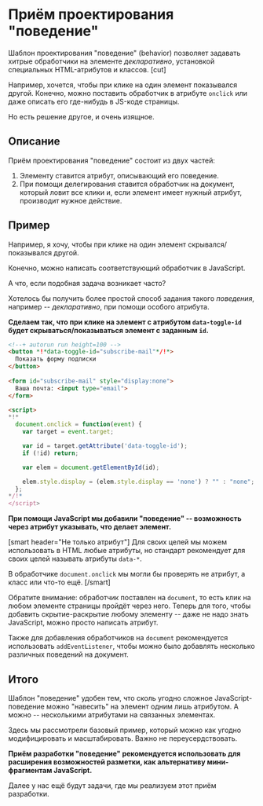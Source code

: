 # Приём проектирования "поведение"

Шаблон проектирования "поведение" (behavior) позволяет задавать хитрые обработчики на элементе *декларативно*, установкой специальных HTML-атрибутов и классов.
[cut]

Например, хочется, чтобы при клике на один элемент показывался другой. Конечно, можно поставить обработчик в атрибуте `onclick` или даже описать его где-нибудь в JS-коде страницы.

Но есть решение другое, и очень изящное.

## Описание 

Приём проектирования "поведение" состоит из двух частей:
<ol>
<li>Элементу ставится атрибут, описывающий его поведение.</li>
<li>При помощи делегирования ставится обработчик на документ, который ловит все клики и, если элемент имеет нужный атрибут, производит нужное действие.
</ol>

## Пример

Например, я хочу, чтобы при клике на один элемент скрывался/показывался другой.

Конечно, можно написать соответствующий обработчик в JavaScript.

А что, если подобная задача возникает часто? 

Хотелось бы получить более простой способ задания такого *поведения*, например -- *декларативно*, при помощи особого атрибута.

**Сделаем так, что при клике на элемент с атрибутом `data-toggle-id` будет скрываться/показываться элемент с заданным `id`.**

```html
<!--+ autorun run height=100 -->
<button *!*data-toggle-id="subscribe-mail"*/!*>
  Показать форму подписки
</button>
 
<form id="subscribe-mail" style="display:none">
  Ваша почта: <input type="email">
</form>

<script>
*!*
  document.onclick = function(event) {
    var target = event.target;

    var id = target.getAttribute('data-toggle-id');
    if (!id) return;

    var elem = document.getElementById(id);

    elem.style.display = (elem.style.display == 'none') ? "" : "none";
  };
*/!*
</script>
```

**При помощи JavaScript мы добавили "поведение" -- возможность через атрибут указывать, что делает элемент.**

[smart header="Не только атрибут"]
Для своих целей мы можем использовать в HTML любые атрибуты, но стандарт рекомендует для своих целей называть атрибуты `data-*`.

В обработчике `document.onclick` мы могли бы проверять не атрибут, а класс или что-то ещё.
[/smart]

Обратите внимание: обработчик поставлен на `document`, то есть клик на любом элементе страницы пройдёт через него. Теперь для того, чтобы добавить скрытие-раскрытие любому элементу -- даже не надо знать JavaScript, можно просто написать атрибут.

Также для добавления обработчиков на `document` рекомендуется использовать `addEventListener`, чтобы можно было добавлять несколько различных поведений на документ.

## Итого

Шаблон "поведение" удобен тем, что сколь угодно сложное JavaScript-поведение можно "навесить" на элемент одним лишь атрибутом. А можно -- несколькими атрибутами на связанных элементах.

Здесь мы рассмотрели базовый пример, который можно как угодно модифицировать и масштабировать. Важно не переусердствовать.

**Приём разработки "поведение" рекомендуется использовать для расширения возможностей разметки, как альтернативу мини-фрагментам JavaScript.**

Далее у нас ещё будут задачи, где мы реализуем этот приём разработки.